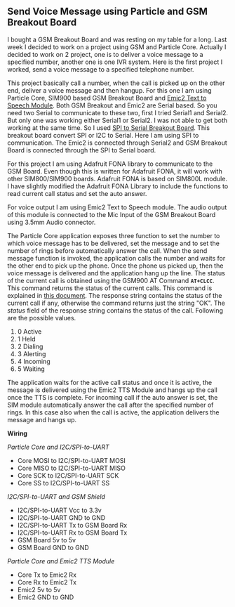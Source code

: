 Send Voice Message using Particle and GSM Breakout Board
--------------------------------------------------------

I bought a GSM Breakout Board and was resting on my table for a long. Last week I decided to work on a project using GSM and Particle Core. Actually I decided to work on 2 project, one is to deliver a voice message to a specified number, another one is one IVR system. Here is the first project I worked, send a voice message to a specified telephone number. 

This project basically call a number, when the call is picked up on the other end, deliver a voice message and then hangup. For this one I am using Particle Core, SIM900 based GSM Breakout Board and [Emic2 Text to Speech Module](https://www.sparkfun.com/products/11711). Both GSM Breakout and Emic2 are Serial based. So you need two Serial to communicate to these two, first I tried Serial1 and Serial2. But only one was working either Serial1 or Serial2. I was not able to get both working at the same time. So I used [SPI to Serial Breakout  Board](https://www.sparkfun.com/products/9981). This breakout board convert SPI or I2C to Serial. Here I am using SPI to communication. The Emic2 is connected through Serial2 and GSM Breakout Board is connected through the SPI to Serial board.

For this project I am using Adafruit FONA library to communicate to the GSM Board. Even though this is written for Adafruit FONA, it will work with other SIM800/SIM900 boards. Adafruit FONA is based on SIM800L module. I have slightly modified the Adafruit FONA Library to include the functions to read current call status and set the auto answer.

For voice output I am using Emic2 Text to Speech module. The audio output of this module is connected to the Mic Input of the GSM Breakout Board using 3.5mm Audio connector.

The Particle Core application exposes three function to set the number to which voice message has to be delivered, set the message and to set the number of rings before automatically answer the call. When the send message function is invoked, the application calls the number and waits for the other end to pick up the phone. Once the phone us picked up, then the voice message is delivered and the application hang up the line. The status of the current call is obtained using the GSM900 AT Command **`AT+CLCC`**. This command returns the status of the current calls. This command is explained in [this document](http://www.simcom.us/act_admin/supportfile/SIM900_ATC_V1.00.pdf). The response string contains the status of the current call if any, otherwise the command returns just the string "OK". The *status* field of the response string contains the status of the call. Following are the possible values.

1. 0 Active
2. 1 Held
3. 2 Dialing
4. 3 Alerting
5. 4 Incoming
6. 5 Waiting

The application waits for the active call status and once it is active, the message is delivered using the Emic2 TTS Module and hangs up the call once the TTS is complete. For incoming call if the auto answer is set, the SIM module automatically answer the call after the specified number of rings. In this case also when the call is active, the application delivers the message and hangs up.

**Wiring**

*Particle Core and I2C/SPI-to-UART*

 - Core MOSI to I2C/SPI-to-UART MOSI 
 - Core MISO to I2C/SPI-to-UART MISO
 - Core SCK to I2C/SPI-to-UART SCK
 - Core SS to I2C/SPI-to-UART SS

*I2C/SPI-to-UART and GSM Shield*

 - I2C/SPI-to-UART Vcc to 3.3v   
 - I2C/SPI-to-UART GND to GND
 - I2C/SPI-to-UART Tx to GSM Board Rx   
 - I2C/SPI-to-UART Rx to GSM Board Tx 
 - GSM Board 5v to 5v 
 - GSM Board GND to GND

*Particle Core and Emic2 TTS Module*

 - Core Tx to Emic2 Rx 
 - Core Rx to Emic2 Tx 
 - Emic2 5v to 5v 
 - Emic2 GND to GND

